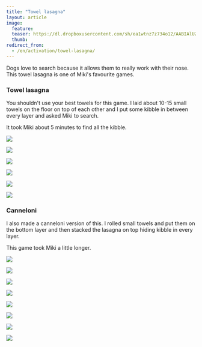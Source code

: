```yaml
---
title: "Towel lasagna"
layout: article
image:
  feature:
  teaser: https://dl.dropboxusercontent.com/sh/ea1wtnz7z734o12/AABIAlUZSEQ9LlDtM38rf3LSa/aktivointi/pyyhelasagne/DS49199-245px.jpg
  thumb:
redirect_from:
  - /en/activation/towel-lasagna/
---
```


Dogs love to search because it allows them to really work with their nose. This towel lasagna is one of Miki's favourite games.

### Towel lasagna

You shouldn't use your best towels for this game. I laid about 10-15 small towels on the floor on top of each other and I put some kibble in between every layer and asked Miki to search.

It took Miki about 5 minutes to find all the kibble.

[![](https://dl.dropboxusercontent.com/sh/ea1wtnz7z734o12/AAAxNAV5lJ3vTtL2-nK6FzrHa/aktivointi/pyyhelasagne/DS49199-800px.jpg)](https://dl.dropboxusercontent.com/sh/ea1wtnz7z734o12/AABkVOhYZkGcjuF60_Oq7miJa/aktivointi/pyyhelasagne/DS49199.jpg)

[![](https://dl.dropboxusercontent.com/sh/ea1wtnz7z734o12/AACatIXFz-nAi73S2IVqSW-oa/aktivointi/pyyhelasagne/DS49212-800px.jpg)](https://dl.dropboxusercontent.com/sh/ea1wtnz7z734o12/AABu5XMb_v4nOpSv5H_tcnhna/aktivointi/pyyhelasagne/DS49212.jpg)

[![](https://dl.dropboxusercontent.com/sh/ea1wtnz7z734o12/AAAldqN5Puyto_dXa2jryibAa/aktivointi/pyyhelasagne/DS49245-800px.jpg)](https://dl.dropboxusercontent.com/sh/ea1wtnz7z734o12/AAACCwPs3aEh3-C2F9EdBEEga/aktivointi/pyyhelasagne/DS49245.jpg)

[![](https://dl.dropboxusercontent.com/sh/ea1wtnz7z734o12/AAAUYbr3_IC0-BAQxNt0FKF_a/aktivointi/pyyhelasagne/DS49281-800px.jpg)](https://dl.dropboxusercontent.com/sh/ea1wtnz7z734o12/AAAWU8NgfN8RndlaCQ-qvSlUa/aktivointi/pyyhelasagne/DS49281.jpg)

[![](https://dl.dropboxusercontent.com/sh/ea1wtnz7z734o12/AACa3U1eg5koWzHXLEbsuTDya/aktivointi/pyyhelasagne/DS49289-800px.jpg)](https://dl.dropboxusercontent.com/sh/ea1wtnz7z734o12/AADT_m5cEJAys6cgf5uxBF7Ya/aktivointi/pyyhelasagne/DS49289.jpg)

[![](https://dl.dropboxusercontent.com/sh/ea1wtnz7z734o12/AABL6KgTN_cq--eyQX1vY0C3a/aktivointi/pyyhelasagne/DS49290-800px.jpg)](https://dl.dropboxusercontent.com/sh/ea1wtnz7z734o12/AAC0c74dszOdlU0XCsoW8qmXa/aktivointi/pyyhelasagne/DS49290.jpg)

### Canneloni

I also made a canneloni version of this. I rolled small towels and put them on the bottom layer and then stacked the lasagna on top hiding kibble in every layer.

This game took Miki a little longer.

[![](https://dl.dropboxusercontent.com/sh/ea1wtnz7z734o12/AAAJPIwpSMBeN4in6J33HfZJa/aktivointi/pyyhelasagne/Kollaasi_canneloni-800px.jpg)](https://dl.dropboxusercontent.com/sh/ea1wtnz7z734o12/AADcqiN0gszhCkM4iZM3mopLa/aktivointi/pyyhelasagne/Kollaasi_canneloni.jpg)

[![](https://dl.dropboxusercontent.com/sh/ea1wtnz7z734o12/AAAZFB8fUtultf4_zQnszOd3a/aktivointi/pyyhelasagne/DS49310-800px.jpg)](https://dl.dropboxusercontent.com/sh/ea1wtnz7z734o12/AADZBM7yFAQuaYbmjwI_asF6a/aktivointi/pyyhelasagne/DS49310.jpg)

[![](https://dl.dropboxusercontent.com/sh/ea1wtnz7z734o12/AAAbWbdVgzH6pqk_QVPmvUMha/aktivointi/pyyhelasagne/DS49339-800px.jpg)](https://dl.dropboxusercontent.com/sh/ea1wtnz7z734o12/AAB66C-FMW-bG9hJno1PcQ8-a/aktivointi/pyyhelasagne/DS49339.jpg)

[![](https://dl.dropboxusercontent.com/sh/ea1wtnz7z734o12/AADINtcay45Qy1O5IDresYdXa/aktivointi/pyyhelasagne/DS49327-800px.jpg)](https://dl.dropboxusercontent.com/sh/ea1wtnz7z734o12/AACwXHLXI5czSwEHsSkQ5a1ua/aktivointi/pyyhelasagne/DS49327.jpg)

[![](https://dl.dropboxusercontent.com/sh/ea1wtnz7z734o12/AACJSV0wfuZP-uZaiosLouEla/aktivointi/pyyhelasagne/DS49355-800px.jpg)](https://dl.dropboxusercontent.com/sh/ea1wtnz7z734o12/AACy_5YG4-frG813beMkhjBwa/aktivointi/pyyhelasagne/DS49355.jpg)

[![](https://dl.dropboxusercontent.com/sh/ea1wtnz7z734o12/AABpj6_6nLxjZys2L1iEPnVPa/aktivointi/pyyhelasagne/DS49373-800px.jpg)](https://dl.dropboxusercontent.com/sh/ea1wtnz7z734o12/AABP36dUKbNHyEBGbsdgA8aEa/aktivointi/pyyhelasagne/DS49373.jpg)

[![](https://dl.dropboxusercontent.com/sh/ea1wtnz7z734o12/AAAaz6M7cUnj3au50xNGyzT2a/aktivointi/pyyhelasagne/DS49457-800px.jpg)](https://dl.dropboxusercontent.com/sh/ea1wtnz7z734o12/AABgSp0zoHtIwnpHBFYMX3T_a/aktivointi/pyyhelasagne/DS49457.jpg)

[![](https://dl.dropboxusercontent.com/sh/ea1wtnz7z734o12/AAA7GtN73WLRXhk5OcsSfgwga/aktivointi/pyyhelasagne/DS49459-800px.jpg)](https://dl.dropboxusercontent.com/sh/ea1wtnz7z734o12/AABuNjsDIql9SkjICm0CV1t3a/aktivointi/pyyhelasagne/DS49459.jpg)
